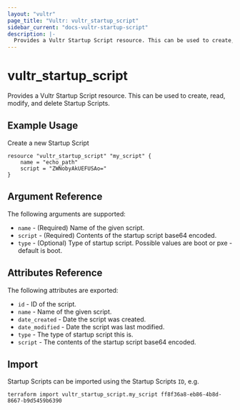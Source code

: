 ```yaml
---
layout: "vultr"
page_title: "Vultr: vultr_startup_script"
sidebar_current: "docs-vultr-startup-script"
description: |-
  Provides a Vultr Startup Script resource. This can be used to create, read, modify, and delete Startup Scripts.
---
```


# vultr_startup_script

Provides a Vultr Startup Script resource. This can be used to create, read, modify, and delete Startup Scripts.

## Example Usage

Create a new Startup Script

```hcl
resource "vultr_startup_script" "my_script" {
    name = "echo_path"
    script = "ZWNobyAkUEFUSAo="
}
```

## Argument Reference

The following arguments are supported:

* `name` - (Required) Name of the given script.
* `script` - (Required) Contents of the startup script base64 encoded.
* `type` - (Optional) Type of startup script. Possible values are boot or pxe - default is boot.

## Attributes Reference

The following attributes are exported:

* `id` - ID of the script.
* `name` - Name of the given script.
* `date_created` - Date the script was created.
* `date_modified` - Date the script was last modified.
* `type` - The type of startup script this is.
* `script` - The contents of the startup script base64 encoded.

## Import

Startup Scripts can be imported using the Startup Scripts `ID`, e.g.

```
terraform import vultr_startup_script.my_script ff8f36a8-eb86-4b8d-8667-b9d5459b6390
```
